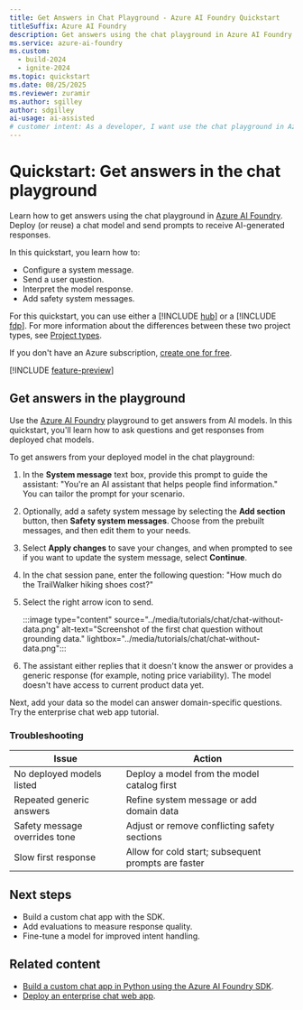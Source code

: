 ```yaml
---
title: Get Answers in Chat Playground - Azure AI Foundry Quickstart
titleSuffix: Azure AI Foundry
description: Get answers using the chat playground in Azure AI Foundry portal. Learn how to deploy models, ask questions, and get AI responses quickly with this step-by-step tutorial.
ms.service: azure-ai-foundry
ms.custom:
  - build-2024
  - ignite-2024
ms.topic: quickstart
ms.date: 08/25/2025
ms.reviewer: zuramir
ms.author: sgilley
author: sdgilley
ai-usage: ai-assisted
# customer intent: As a developer, I want use the chat playground in Azure AI Foundry portal so I can work with generative AI.
---
```


# Quickstart: Get answers in the chat playground

Learn how to get answers using the chat playground in [Azure AI Foundry](https://ai.azure.com/?cid=learnDocs). Deploy (or reuse) a chat model and send prompts to receive AI-generated responses.

In this quickstart, you learn how to:
- Configure a system message.
- Send a user question.
- Interpret the model response.
- Add safety system messages.

For this quickstart, you can use either a [!INCLUDE [hub](../includes/hub-project-name.md)] or a [!INCLUDE [fdp](../includes/fdp-project-name.md)]. For more information about the differences between these two project types, see [Project types](../what-is-azure-ai-foundry.md#project-types).


If you don't have an Azure subscription, <a href="https://azure.microsoft.com/free/cognitive-services" target="_blank">create one for free</a>.

[!INCLUDE [feature-preview](../includes/first-run-experience.md)]

## Get answers in the playground

Use the [Azure AI Foundry](https://ai.azure.com/?cid=learnDocs) playground to get answers from AI models. In this quickstart, you'll learn how to ask questions and get responses from deployed chat models.

To get answers from your deployed model in the chat playground:

1. In the **System message** text box, provide this prompt to guide the assistant: "You're an AI assistant that helps people find information." You can tailor the prompt for your scenario.
1. Optionally, add a safety system message by selecting the **Add section** button, then **Safety system messages**. Choose from the prebuilt messages, and then edit them to your needs.

1. Select **Apply changes** to save your changes, and when prompted to see if you want to update the system message, select **Continue**. 
1. In the chat session pane, enter the following question: "How much do the TrailWalker hiking shoes cost?"
1. Select the right arrow icon to send.

    :::image type="content" source="../media/tutorials/chat/chat-without-data.png" alt-text="Screenshot of the first chat question without grounding data." lightbox="../media/tutorials/chat/chat-without-data.png":::

1. The assistant either replies that it doesn't know the answer or provides a generic response (for example, noting price variability). The model doesn't have access to current product data yet.

Next, add your data so the model can answer domain-specific questions. Try the enterprise chat web app tutorial.

### Troubleshooting

| Issue | Action |
|-------|--------|
| No deployed models listed | Deploy a model from the model catalog first |
| Repeated generic answers | Refine system message or add domain data |
| Safety message overrides tone | Adjust or remove conflicting safety sections |
| Slow first response | Allow for cold start; subsequent prompts are faster |

## Next steps

- Build a custom chat app with the SDK.
- Add evaluations to measure response quality.
- Fine-tune a model for improved intent handling.

## Related content

- [Build a custom chat app in Python using the Azure AI Foundry SDK](./get-started-code.md).
- [Deploy an enterprise chat web app](../tutorials/deploy-chat-web-app.md).
